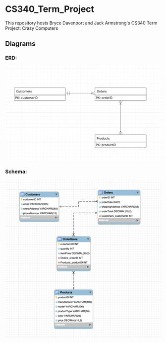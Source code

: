 # CS340_Term_Project

This repository hosts Bryce Davenport and Jack Armstrong's CS340 Term Project: Crazy Computers

## Diagrams

### ERD:
![Simple ERD Diagram](/Diagrams/PS2_ERD.png)

### Schema:
![Database Schema](/Diagrams/PS2_Schema.png)

